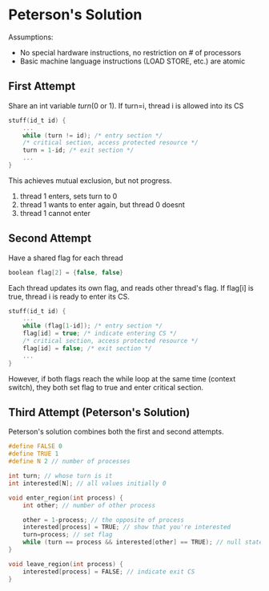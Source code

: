 # Peterson's Solution
Assumptions:
* No special hardware instructions, no restriction on # of processors
* Basic machine language instructions (LOAD STORE, etc.) are atomic

## First Attempt
Share an int variable *turn*(0 or 1). If turn=i, thread i is allowed into its CS
```c
stuff(id_t id) {
	...
	while (turn != id); /* entry section */
	/* critical section, access protected resource */
	turn = 1-id; /* exit section */
	...
}
```
This achieves mutual exclusion, but not progress.
1. thread 1 enters, sets turn to 0
2. thread 1 wants to enter again, but thread 0 doesnt
3. thread 1 cannot enter

## Second Attempt
Have a shared flag for each thread
```c
boolean flag[2] = {false, false}
```
Each thread updates its own flag, and reads other thread's flag. If flag[i] is
true, thread i is ready to enter its CS.
```c
stuff(id_t id) {
	...
	while (flag[1-id]); /* entry section */
	flag[id] = true; /* indicate entering CS */
	/* critical section, access protected resource */
	flag[id] = false; /* exit section */
	...
}
```
However, if both flags reach the while loop at the same time (context switch),
they both set flag to true and enter critical section.

## Third Attempt (Peterson's Solution)
Peterson's solution combines both the first and second attempts.
```c
#define FALSE 0
#define TRUE 1
#define N 2 // number of processes

int turn; // whose turn is it
int interested[N]; // all values initially 0

void enter_region(int process) {
	int other; // number of other process

	other = 1-process; // the opposite of process
	interested[process] = TRUE; // show that you're interested
	turn=process; // set flag
	while (turn == process && interested[other] == TRUE); // null statement
}

void leave_region(int process) {
	interested[process] = FALSE; // indicate exit CS
} 
```
